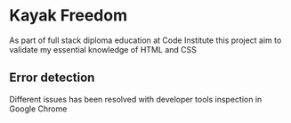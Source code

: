 # Kayak Freedom

As part of full stack diploma education at Code Institute this project aim to validate my essential knowledge of HTML and CSS

## Error detection

Different issues has been resolved with developer tools inspection in Google Chrome
